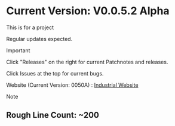 # Current Version: V0.0.5.2 Alpha

This is for a project

Regular updates expected.

>[!IMPORTANT]
> Click "Releases" on the right for current Patchnotes and releases.
>
> Click Issues at the top for current bugs.
>
> Website (Current Version: 0050A) : [Industrial Website](https://basinj.github.io/IndustrialWeb/)

>[!NOTE]
>
>## Rough Line Count: ~200
